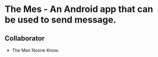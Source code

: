 # The Mes - An Android app that can be used to send message.

## Collaborator
- The Man Noone Know.
